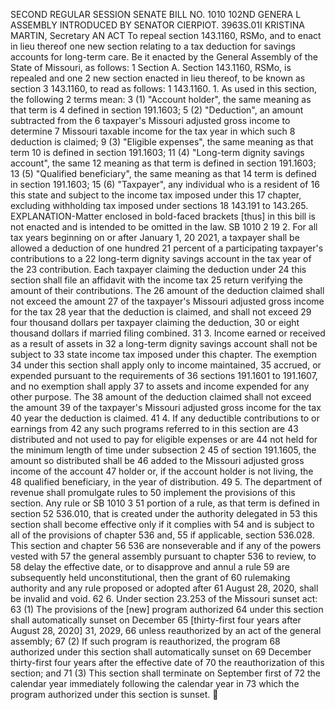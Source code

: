 SECOND REGULAR SESSION
SENATE BILL NO. 1010
102ND GENERA L ASSEMBLY
INTRODUCED BY SENATOR CIERPIOT.
3963S.01I KRISTINA MARTIN, Secretary
AN ACT
To repeal section 143.1160, RSMo, and to enact in lieu thereof one new section relating to a tax
deduction for savings accounts for long-term care.
Be it enacted by the General Assembly of the State of Missouri, as follows:
1 Section A. Section 143.1160, RSMo, is repealed and one
2 new section enacted in lieu thereof, to be known as section
3 143.1160, to read as follows:
1 143.1160. 1. As used in this section, the following
2 terms mean:
3 (1) "Account holder", the same meaning as that term is
4 defined in section 191.1603;
5 (2) "Deduction", an amount subtracted from the
6 taxpayer's Missouri adjusted gross income to determine
7 Missouri taxable income for the tax year in which such
8 deduction is claimed;
9 (3) "Eligible expenses", the same meaning as that term
10 is defined in section 191.1603;
11 (4) "Long-term dignity savings account", the same
12 meaning as that term is defined in section 191.1603;
13 (5) "Qualified beneficiary", the same meaning as that
14 term is defined in section 191.1603;
15 (6) "Taxpayer", any individual who is a resident of
16 this state and subject to the income tax imposed under this
17 chapter, excluding withholding tax imposed under sections
18 143.191 to 143.265.
EXPLANATION-Matter enclosed in bold-faced brackets [thus] in this bill is not enacted
and is intended to be omitted in the law.
SB 1010 2
19 2. For all tax years beginning on or after January 1,
20 2021, a taxpayer shall be allowed a deduction of one hundred
21 percent of a participating taxpayer's contributions to a
22 long-term dignity savings account in the tax year of the
23 contribution. Each taxpayer claiming the deduction under
24 this section shall file an affidavit with the income tax
25 return verifying the amount of their contributions. The
26 amount of the deduction claimed shall not exceed the amount
27 of the taxpayer's Missouri adjusted gross income for the tax
28 year that the deduction is claimed, and shall not exceed
29 four thousand dollars per taxpayer claiming the deduction,
30 or eight thousand dollars if married filing combined.
31 3. Income earned or received as a result of assets in
32 a long-term dignity savings account shall not be subject to
33 state income tax imposed under this chapter. The exemption
34 under this section shall apply only to income maintained,
35 accrued, or expended pursuant to the requirements of
36 sections 191.1601 to 191.1607, and no exemption shall apply
37 to assets and income expended for any other purpose. The
38 amount of the deduction claimed shall not exceed the amount
39 of the taxpayer's Missouri adjusted gross income for the tax
40 year the deduction is claimed.
41 4. If any deductible contributions to or earnings from
42 any such programs referred to in this section are
43 distributed and not used to pay for eligible expenses or are
44 not held for the minimum length of time under subsection 2
45 of section 191.1605, the amount so distributed shall be
46 added to the Missouri adjusted gross income of the account
47 holder or, if the account holder is not living, the
48 qualified beneficiary, in the year of distribution.
49 5. The department of revenue shall promulgate rules to
50 implement the provisions of this section. Any rule or
SB 1010 3
51 portion of a rule, as that term is defined in section
52 536.010, that is created under the authority delegated in
53 this section shall become effective only if it complies with
54 and is subject to all of the provisions of chapter 536 and,
55 if applicable, section 536.028. This section and chapter
56 536 are nonseverable and if any of the powers vested with
57 the general assembly pursuant to chapter 536 to review, to
58 delay the effective date, or to disapprove and annul a rule
59 are subsequently held unconstitutional, then the grant of
60 rulemaking authority and any rule proposed or adopted after
61 August 28, 2020, shall be invalid and void.
62 6. Under section 23.253 of the Missouri sunset act:
63 (1) The provisions of the [new] program authorized
64 under this section shall automatically sunset on December
65 [thirty-first four years after August 28, 2020] 31, 2029,
66 unless reauthorized by an act of the general assembly;
67 (2) If such program is reauthorized, the program
68 authorized under this section shall automatically sunset on
69 December thirty-first four years after the effective date of
70 the reauthorization of this section; and
71 (3) This section shall terminate on September first of
72 the calendar year immediately following the calendar year in
73 which the program authorized under this section is sunset.
